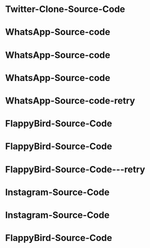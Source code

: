 # Twitter-Clone-Source-Code
# WhatsApp-Source-code
# WhatsApp-Source-code
# WhatsApp-Source-code
# WhatsApp-Source-code-retry
# FlappyBird-Source-Code
# FlappyBird-Source-Code
# FlappyBird-Source-Code---retry
# Instagram-Source-Code
# Instagram-Source-Code
# FlappyBird-Source-Code
